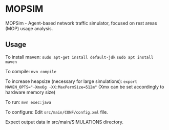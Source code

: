 MOPSIM
=======
MOPSim - Agent-based network traffic simulator, focused on rest areas (MOP) usage analysis.
## Usage
To install maven:
```sudo apt-get install default-jdk```
```sudo apt install maven```

To compile:
```mvn compile```

To increase heapsize (necessary for large simulations):
```export MAVEN_OPTS="-Xmx6g -XX:MaxPermSize=512m"```
(Xmx can be set accordingly to hardware memory size)

To run:
```mvn exec:java```

To configure:
Edit ```src/main/CONF/config.xml``` file.

Expect output data in src/main/SIMULATIONS directory.
